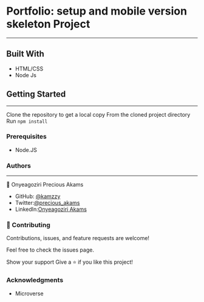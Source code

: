 # Portfolio: setup and mobile version skeleton Project
***
## Built With
* HTML/CSS
* Node Js

## Getting Started
***
Clone the repository to get a local copy
From the cloned project directory
Run `npm install`

### Prerequisites
* Node.JS

### Authors
***
👤 Onyeagoziri Precious Akams

* GitHub: [@kamzzy](https://github.com/kamzzy)
* Twitter:[@precious_akams](https://twitter.com/precious_akams)
* LinkedIn:[Onyeagoziri Akams](https://www.linkedin.com/in/onyeagoziri-akams/)

### 🤝 Contributing
Contributions, issues, and feature requests are welcome!

Feel free to check the issues page.

Show your support
Give a ⭐️ if you like this project!

### Acknowledgments
* Microverse
